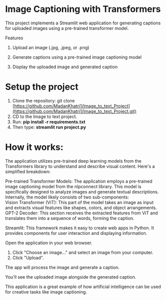 # Image Captioning with Transformers
This project implements a Streamlit web application for generating captions for uploaded images using a pre-trained transformer model.

Features
  1. Upload an image (.jpg, .jpeg, or .png)
  
  2. Generate captions using a pre-trained image captioning model
  
  3. Display the uploaded image and generated caption


# Setup the project
  1. Clone the repository: git clone [https://github.com/MadanKhatri1/Image_to_text_Project](https://github.com/MadanKhatri1/Image_to_text_Project.git)
  2. CD to the Image to text project.
  3. Run: **pip install -r requirements.txt**
  4. Then type: **streamlit run project.py**



# How it works:

The application utilizes pre-trained deep learning models from the Transformers library to understand and describe visual content. Here's a simplified breakdown:

  Pre-trained Transformer Models:
    The application employs a pre-trained image captioning model from the nlpconnect library. This model is specifically designed to analyze images and generate textual descriptions.
    Internally, the model likely consists of two sub-components:   
      Vision Transformer (ViT): This part of the model takes an image as input and extracts visual features like shapes, colors, and object arrangements. 
      GPT-2 Decoder: This section receives the extracted features from ViT and translates them into a sequence of words, forming the caption.

  Streamlit: This framework makes it easy to create web apps in Python. It provides components for user interaction and displaying information.
  
Open the application in your web browser.
  1. Click "Choose an image..." and select an image from your computer.
  2. Click "Upload".
     
The app will process the image and generate a caption.

You'll see the uploaded image alongside the generated caption.

This application is a great example of how artificial intelligence can be used for creative tasks like image captioning.
